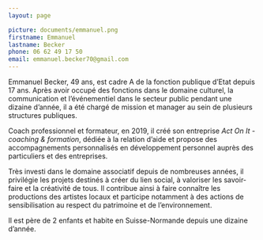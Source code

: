```yaml
---
layout: page

picture: documents/emmanuel.png
firstname: Emmanuel
lastname: Becker
phone: 06 62 49 17 50
email: emmanuel.becker70@gmail.com
---
```


Emmanuel Becker, 49 ans, est cadre A de la fonction publique d’Etat depuis 17 ans. Après avoir occupé des fonctions dans le domaine culturel, la communication et l’événementiel dans le secteur public pendant une dizaine d’année, il a été chargé de mission et manager au sein de plusieurs structures publiques.

Coach professionnel et formateur, en 2019, il créé son entreprise _Act On It - coaching & formation_, dédiée à la relation d’aide et propose des accompagnements personnalisés en développement personnel auprès des particuliers et des entreprises.

Très investi dans le domaine associatif depuis de nombreuses années, il privilégie les projets destinés à créer du lien social, à valoriser les savoir-faire et la créativité de tous. Il contribue ainsi à faire connaître les productions des artistes locaux et participe notamment à des actions de sensibilisation au respect du patrimoine et de l’environnement.

Il est père de 2 enfants et habite en Suisse-Normande depuis une dizaine d’année. 
